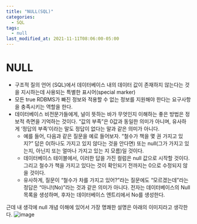 ```yaml
---
title: "NULL(SQL)"
categories:
  - SQL
tags:
  - null
last_modified_at: 2021-11-11T08:06:00-05:00
---
```

# NULL
- 구조적 질의 언어 (SQL)에서 데이터베이스 내의 데이터 값이 존재하지 않는다는 것을 지시하는데 사용되는 특별한 표시어(special marker)
- 모든 true RDBMS가 빠진 정보와 적용할 수 없는 정보를 지원해야 한다는 요구사항을 충족시키는 역할을 한다.
- 데이터베이스 비전문가들에게, 널이 뜻하는 바가 무엇인지 이해하는 좋은 방법은 정보적 측면을 기억하는 것이다. “값의 부족”은 0값과 동일한 의미가 아니며, 유사하게 ‘정답의 부족’이라는 말도 정답이 없다는 말과 같은 의미가 아니다. 
  - 예를 들어, 다음과 같은 질문을 예로 들어보자. “철수가 책을 몇 권 가지고 있지?” 답은 0(하나도 가지고 있지 않다는 것을 안다면) 또는 null(그가 가지고 있는지, 아닌지 또는 얼마나 가지고 있는 지 모름)일 것이다. 
  - 데이터베이스 테이블에서, 이러한 답을 가진 컬럼은 null 값으로 시작할 것이다. 그리고 철수가 책을 가지고 있다는 것이 확인되기 전까지는 0으로 수정되지 않을 것이다. 
  - 유사하게, 질문이 “철수가 차를 가지고 있어?”라는 질문에도 “모르겠는데”라는 정답은 “아니!(No)”라는 것과 같은 의미가 아니다. 전자는 데이터베이스의 Null 목록을 생성하며, 후자는 데이터베이스 엔트리에서 No를 생성한다.

근데 내 생각에 null 개념 이해에 있어서 가장 명쾌한 설명은 아래의 이미지라고 생각한다.
![image](https://user-images.githubusercontent.com/69496570/141292146-117394c2-3f33-4044-8647-fafc5b152e55.png)
